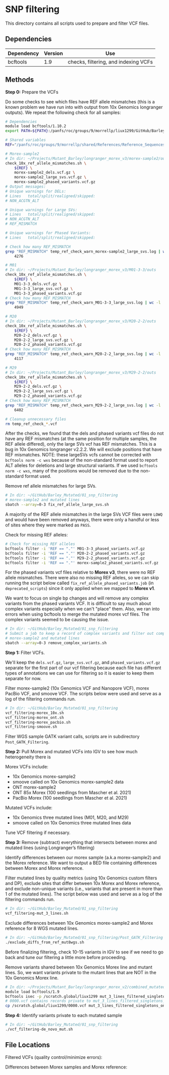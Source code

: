# SNP filtering

This directory contains all scripts used to prepare and filter VCF files.

## Dependencies

| Dependency | Version | Use |
| ---------- | ------- | --- |
| bcftools | 1.9 | checks, filtering, and indexing VCFs |

## Methods

**Step 0:** Prepare the VCFs

Do some checks to see which files have REF allele mismatches (this is a known problem we have run into with output from 10x Genomics longranger outputs). We repeat the following check for all samples:

```bash
# Dependencies
module load bcftools/1.10.2
export PATH=${PATH}:/panfs/roc/groups/9/morrellp/liux1299/GitHub/Barley_Mutated/01_snp_filtering

# Shared variables
REF="/panfs/roc/groups/9/morrellp/shared/References/Reference_Sequences/Barley/Morex_v3/Barley_MorexV3_pseudomolecules_parts.fasta"

# Morex-sample2
# In dir: ~/Projects/Mutant_Barley/longranger_morex_v3/morex-sample2/outs
check_10x_ref_allele_mismatches.sh \
    ${REF} \
    morex-sample2_dels.vcf.gz \
    morex-sample2_large_svs.vcf.gz \
    morex-sample2_phased_variants.vcf.gz
# Output messages:
# Unique warnings for DELs:
# Lines   total/split/realigned/skipped:
# NON_ACGTN_ALT

# Unique warnings for Large SVs:
# Lines   total/split/realigned/skipped:
# NON_ACGTN_ALT
# REF_MISMATCH

# Unique warnings for Phased Variants:
# Lines   total/split/realigned/skipped:

# Check how many REF_MISMATCH
grep "REF_MISMATCH" temp_ref_check_warn_morex-sample2_large_svs.log | wc -l
    4276

# M01
# In dir: ~/Projects/Mutant_Barley/longranger_morex_v3/M01-3-3/outs
check_10x_ref_allele_mismatches.sh \
    ${REF} \
    M01-3-3_dels.vcf.gz \
    M01-3-3_large_svs.vcf.gz \
    M01-3-3_phased_variants.vcf.gz
# Check how many REF_MISMATCH
grep "REF_MISMATCH" temp_ref_check_warn_M01-3-3_large_svs.log | wc -l
    4949

# M20
# In dir: ~/Projects/Mutant_Barley/longranger_morex_v3/M20-2-2/outs
check_10x_ref_allele_mismatches.sh \
    ${REF} \
    M20-2-2_dels.vcf.gz \
    M20-2-2_large_svs.vcf.gz \
    M20-2-2_phased_variants.vcf.gz
# Check how many REF_MISMATCH
grep "REF_MISMATCH" temp_ref_check_warn_M20-2-2_large_svs.log | wc -l
    4117

# M29
# In dir: ~/Projects/Mutant_Barley/longranger_morex_v3/M29-2-2/outs
check_10x_ref_allele_mismatches.sh \
    ${REF} \
    M29-2-2_dels.vcf.gz \
    M29-2-2_large_svs.vcf.gz \
    M29-2-2_phased_variants.vcf.gz
# Check how many REF_MISMATCH
grep "REF_MISMATCH" temp_ref_check_warn_M29-2-2_large_svs.log | wc -l
    6402

# Cleanup unnecessary files
rm temp_ref_check_*.vcf
```

After the checks, we found that the dels and phased variants vcf files do not have any REF mismatches (at the same position for multiple samples, the REF allele differed), only the large SVs vcf has REF mismatches. This is a bug in 10x Genomics longranger v2.2.2. We will exclude positions that have REF mismatches. NOTE: these largeSVs vcfs cannot be corrected with `bcftools norm -c wxs` because of the non-standard format used to report ALT alleles for deletions and large structural variants. If we used `bcftools norm -c wxs`, many of the positions would be removed due to the non-standard format used.

Remove ref allele mismatches for large SVs.

```bash
# In dir: ~/GitHub/Barley_Mutated/01_snp_filtering
# morex-sample2 and mutated lines
sbatch --array=0-3 fix_ref_allele_large_svs.sh
```

A majority of the REF allele mismatches in the large SVs VCF files were `LOWQ` and would have been removed anyways, there were only a handful or less of sites where they were marked as `PASS`.

Check for missing REF alleles:

```bash
# Check for missing REF alleles
bcftools filter -i 'REF == "."' M01-3-3_phased_variants.vcf.gz
bcftools filter -i 'REF == "."' M20-2-2_phased_variants.vcf.gz
bcftools filter -i 'REF == "."' M29-2-2_phased_variants.vcf.gz
bcftools filter -i 'REF == "."' morex-sample2_phased_variants.vcf.gz
```

For the phased variants vcf files relative to **Morex v3**, there were no REF allele mismatches. There were also no missing REF alleles, so we can skip running the script below called `fix_ref_allele_phased_variants.job` (in `deprecated_scripts`) since it only applied when we mapped to **Morex v1**.

We want to focus on single bp changes and will remove any complex variants from the phased variants VCF. It is difficult to say much about complex variants especially when we can't "place" them. Also, we ran into errors when using bcftools to merge the mutated morex vcf files. The complex variants seemed to be causing the issue.

```bash
# In dir: ~/GitHub/Barley_Mutated/01_snp_filtering
# Submit a job to keep a record of complex variants and filter out complex variants
# morex-sample2 and mutated lines
sbatch --array=0-3 remove_complex_variants.sh
```

**Step 1:** Filter VCFs.

We'll keep the `dels.vcf.gz`, `large_svs.vcf.gz`, and `phased_variants.vcf.gz` separate for the first part of our vcf filtering because each file has different types of annotations we can use for filtering so it is easier to keep them separate for now.

Filter morex-sample2 (10x Genomics VCF and Nanopore VCF), morex PacBio VCF, and smoove VCF. The scripts below were used and serve as a log of the filtering commands run.

```bash
# In dir: ~/GitHub/Barley_Mutated/01_snp_filtering
vcf_filtering-morex_10x.sh
vcf_filtering-morex_ont.sh
vcf_filtering-morex_pacbio.sh
vcf_filtering-smoove.sh
```

Filter WGS sample GATK variant calls, scripts are in subdirectory `Post_GATK_Filtering`.

**Step 2:** Pull Morex and mutated VCFs into IGV to see how much heterogeneity there is

Morex VCFs include:
- 10x Genomics morex-sample2
- smoove called on 10x Genomics morex-sample2 data
- ONT morex-sample2
- ONT 85x Morex (100 seedlings from Mascher et al. 2021)
- PacBio Morex (100 seedlings from Mascher et al. 2021)

Mutated VCFs include:
- 10x Genomics three mutated lines (M01, M20, and M29)
- smoove called on 10x Genomics three mutated lines data

Tune VCF filtering if necessary.

**Step 3:** Remove (subtract) everything that intersects between morex and mutated lines (using Longranger’s filtering)

Identify differences between our morex sample (a.k.a morex-sample2) and the Morex reference. We want to output a BED file containing differences between Morex and Morex reference.

Filter mutated lines by quality metrics (using 10x Genomics custom filters and DP), exclude sites that differ between 10x Morex and Morex reference, and exclude non-unique variants (i.e., variants that are present in more than 1 of the mutated lines). The script below was used and serve as a log of the filtering commands run.

```bash
# In dir: ~/GitHub/Barley_Mutated/01_snp_filtering
vcf_filtering-mut_3_lines.sh
```

Exclude differences between 10x Genomics morex-sample2 and Morex reference for 8 WGS mutated lines.

```bash
# In dir: ~/GitHub/Barley_Mutated/01_snp_filtering/Post_GATK_Filtering
./exclude_diffs_from_ref_mut8wgs.sh
```

Before finalizing filtering, check 10-15 variants in IGV to see if we need to go back and tune our filtering a little more before proceeding.

Remove variants shared between 10x Genomics Morex line and mutant lines. So, we want variants private to the mutant lines that are NOT in the 10x Genomics Morex line.

```bash
# In dir: ~/Projects/Mutant_Barley/longranger_morex_v2/combined_mutated/Filtered
module load bcftools/1.9
bcftools isec -p /scratch.global/liux1299 mut_3_lines_filtered_singletons_only_annotated_DEL.vcf.gz
# 0000.vcf contains records private to mut_3_lines_filtered_singletons_only_annotated_DEL.vcf.gz
cp /scratch.global/liux1299/0000.vcf mut_3_lines_filtered_singletons_only_annotated_DEL_de_novo_sites.vcf
```

**Step 4:** Identify variants private to each mutated sample

```bash
# In dir: ~/GitHub/Barley_Mutated/01_snp_filtering
./vcf_filtering-de_novo_mut.sh
```

## File Locations

Filtered VCFs (quality control/minimize errors):


Differences between Morex samples and Morex reference:

